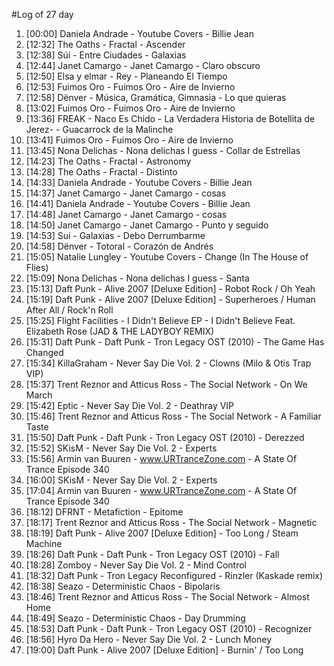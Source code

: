 #Log of 27 day

1. [00:00] Daniela Andrade - Youtube Covers - Billie Jean
1. [12:32] The Oaths - Fractal - Ascender
1. [12:38] Súi - Entre Ciudades - Galaxias
1. [12:44] Janet Camargo - Janet Camargo - Claro obscuro
1. [12:50] Elsa y elmar - Rey - Planeando El Tiempo
1. [12:53] Fuimos Oro - Fuimos Oro - Aire de Invierno
1. [12:58] Dënver - Música, Gramática, Gimnasia - Lo que quieras
1. [13:02] Fuimos Oro - Fuimos Oro - Aire de Invierno
1. [13:36] FREAK - Naco Es Chido - La Verdadera Historia de Botellita de Jerez- - Guacarrock de la Malinche
1. [13:41] Fuimos Oro - Fuimos Oro - Aire de Invierno
1. [13:45] Nona Delichas - Nona delichas I guess - Collar de Estrellas
1. [14:23] The Oaths - Fractal - Astronomy
1. [14:28] The Oaths - Fractal - Distinto
1. [14:33] Daniela Andrade - Youtube Covers - Billie Jean
1. [14:37] Janet Camargo - Janet Camargo - cosas
1. [14:41] Daniela Andrade - Youtube Covers - Billie Jean
1. [14:48] Janet Camargo - Janet Camargo - cosas
1. [14:50] Janet Camargo - Janet Camargo - Punto y seguido
1. [14:53] Sui - Galaxias - Debo Derrumbarme
1. [14:58] Dënver - Totoral - Corazón de Andrés
1. [15:05] Natalie Lungley - Youtube Covers - Change (In The House of Flies)
1. [15:09] Nona Delichas - Nona delichas I guess - Santa
1. [15:13] Daft Punk - Alive 2007 [Deluxe Edition] - Robot Rock / Oh Yeah
1. [15:19] Daft Punk - Alive 2007 [Deluxe Edition] - Superheroes / Human After All / Rock'n Roll
1. [15:25] Flight Facilities - I Didn't Believe EP - I Didn't Believe Feat. Elizabeth Rose (JAD & THE LADYBOY REMIX)
1. [15:31] Daft Punk - Daft Punk - Tron Legacy OST (2010) - The Game Has Changed
1. [15:34] KillaGraham - Never Say Die Vol. 2 - Clowns (Milo & Otis Trap VIP)
1. [15:37] Trent Reznor and Atticus Ross - The Social Network - On We March
1. [15:42] Eptic - Never Say Die Vol. 2 - Deathray VIP
1. [15:46] Trent Reznor and Atticus Ross - The Social Network - A Familiar Taste
1. [15:50] Daft Punk - Daft Punk - Tron Legacy OST (2010) - Derezzed
1. [15:52] SKisM - Never Say Die Vol. 2 - Experts
1. [15:56] Armin van Buuren - www.URTranceZone.com - A State Of Trance Episode 340
1. [16:00] SKisM - Never Say Die Vol. 2 - Experts
1. [17:04] Armin van Buuren - www.URTranceZone.com - A State Of Trance Episode 340
1. [18:12] DFRNT - Metafiction - Epitome
1. [18:17] Trent Reznor and Atticus Ross - The Social Network - Magnetic
1. [18:19] Daft Punk - Alive 2007 [Deluxe Edition] - Too Long / Steam Machine
1. [18:26] Daft Punk - Daft Punk - Tron Legacy OST (2010) - Fall
1. [18:28] Zomboy - Never Say Die Vol. 2 - Mind Control
1. [18:32] Daft Punk - Tron Legacy Reconfigured - Rinzler (Kaskade remix)
1. [18:38] Seazo - Deterministic Chaos - Bipolaris
1. [18:46] Trent Reznor and Atticus Ross - The Social Network - Almost Home
1. [18:49] Seazo - Deterministic Chaos - Day Drumming
1. [18:53] Daft Punk - Daft Punk - Tron Legacy OST (2010) - Recognizer
1. [18:56] Hyro Da Hero - Never Say Die Vol. 2 - Lunch Money
1. [19:00] Daft Punk - Alive 2007 [Deluxe Edition] - Burnin' / Too Long
